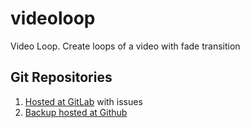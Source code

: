 # videoloop

Video Loop. Create loops of a video with fade transition

## Git Repositories

1. [Hosted at GitLab](https://gitlab.com/talha131/videoloop) with issues
2. [Backup hosted at Github](https://github.com/talha131/videoloop)
